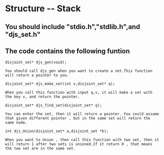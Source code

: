 # Structure -- Stack

## You should include  "stdio.h","stdlib.h",and "djs_set.h" 

## The code contains the following funtion
  
 
    disjoint_set* djs_gen(void);
    
    You should call djs_gen when you want to create a set.This function will return a pointer to you.

    disjoint_set* djs_make_set(int v,disjoint_set* q);
    
    When you call this function with input q,v, it will make a set with the key v, and return the pointer.

    disjoint_set* djs_find_set(disjoint_set* q);
    
    You can enter the set, then it will return a pointer. You could assume that given different pointer , but in the same set will return the same node.

    int djs_Union(disjoint_set* a,disjoint_set *b);   
    
    When you want to Union , then call this function with two set, then it will return 1 after two sets is unioned.If it return 0 , that means the two set are in the same set. 


